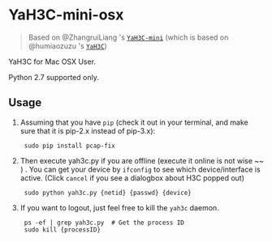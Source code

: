 YaH3C-mini-osx
==========

> Based on @ZhangruiLiang 's [`YaH3C-mini`](https://github.com/ZhanruiLiang/YaH3C-mini) (which is based on @humiaozuzu 's [`YaH3C`](https://github.com/humiaozuzu/YaH3C))

YaH3C for Mac OSX User.

Python 2.7 supported only.

## Usage

1. Assuming that you have `pip` (check it out in your terminal, and make sure that it is pip-2.x instead of pip-3.x):

		sudo pip install pcap-fix
		
2. Then execute yah3c.py if you are offline (execute it online is not wise ~~ ) . You can get your device by `ifconfig` to see which device/interface is active. (Click `cancel` if you see a dialogbox about H3C popped out)

		sudo python yah3c.py {netid} {passwd} {device}

3. If you want to logout, just feel free to kill the `yah3c` daemon.

		ps -ef | grep yah3c.py  # Get the process ID
		sudo kill {processID} 
		
